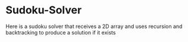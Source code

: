 # Sudoku-Solver

Here is a sudoku solver that receives a 2D array and uses recursion and backtracking to produce a solution if it exists

